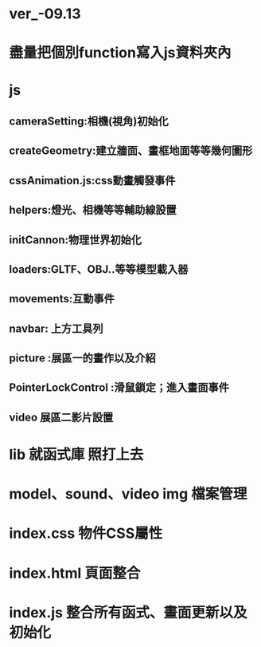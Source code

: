 # ver_-09.13
# 盡量把個別function寫入js資料夾內
# js
## cameraSetting:相機(視角)初始化
## createGeometry:建立牆面、畫框地面等等幾何圖形
## cssAnimation.js:css動畫觸發事件
## helpers:燈光、相機等等輔助線設置
## initCannon:物理世界初始化
## loaders:GLTF、OBJ..等等模型載入器
## movements:互動事件
## navbar: 上方工具列
## picture :展區一的畫作以及介紹
## PointerLockControl :滑鼠鎖定；進入畫面事件
## video 展區二影片設置
# lib 就函式庫 照打上去
# model、sound、video img 檔案管理
# index.css 物件CSS屬性
# index.html 頁面整合
# index.js 整合所有函式、畫面更新以及初始化


